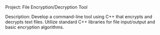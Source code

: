 Project: File Encryption/Decryption Tool

Description: Develop a command-line tool using C++ that encrypts and decrypts text files. Utilize standard C++ libraries for file input/output and basic encryption algorithms.